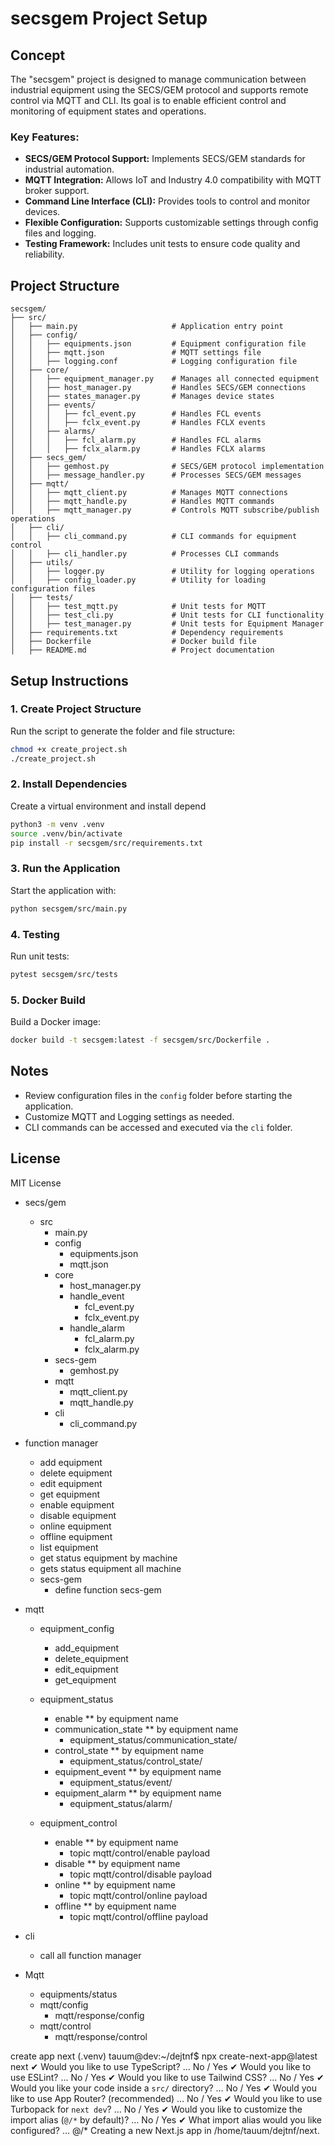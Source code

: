 # secsgem Project Setup

## Concept
The "secsgem" project is designed to manage communication between industrial equipment using the SECS/GEM protocol and supports remote control via MQTT and CLI. Its goal is to enable efficient control and monitoring of equipment states and operations.

### Key Features:
- **SECS/GEM Protocol Support:** Implements SECS/GEM standards for industrial automation.
- **MQTT Integration:** Allows IoT and Industry 4.0 compatibility with MQTT broker support.
- **Command Line Interface (CLI):** Provides tools to control and monitor devices.
- **Flexible Configuration:** Supports customizable settings through config files and logging.
- **Testing Framework:** Includes unit tests to ensure code quality and reliability.

## Project Structure
```
secsgem/
├── src/
│   ├── main.py                     # Application entry point
│   ├── config/
│   │   ├── equipments.json         # Equipment configuration file
│   │   ├── mqtt.json               # MQTT settings file
│   │   ├── logging.conf            # Logging configuration file
│   ├── core/
│   │   ├── equipment_manager.py    # Manages all connected equipment
│   │   ├── host_manager.py         # Handles SECS/GEM connections
│   │   ├── states_manager.py       # Manages device states
│   │   ├── events/
│   │   │   ├── fcl_event.py        # Handles FCL events
│   │   │   ├── fclx_event.py       # Handles FCLX events
│   │   ├── alarms/
│   │   │   ├── fcl_alarm.py        # Handles FCL alarms
│   │   │   ├── fclx_alarm.py       # Handles FCLX alarms
│   ├── secs_gem/
│   │   ├── gemhost.py              # SECS/GEM protocol implementation
│   │   ├── message_handler.py      # Processes SECS/GEM messages
│   ├── mqtt/
│   │   ├── mqtt_client.py          # Manages MQTT connections
│   │   ├── mqtt_handle.py          # Handles MQTT commands
│   │   ├── mqtt_manager.py         # Controls MQTT subscribe/publish operations
│   ├── cli/
│   │   ├── cli_command.py          # CLI commands for equipment control
│   │   ├── cli_handler.py          # Processes CLI commands
│   ├── utils/
│   │   ├── logger.py               # Utility for logging operations
│   │   ├── config_loader.py        # Utility for loading configuration files
│   ├── tests/
│   │   ├── test_mqtt.py            # Unit tests for MQTT
│   │   ├── test_cli.py             # Unit tests for CLI functionality
│   │   ├── test_manager.py         # Unit tests for Equipment Manager
│   ├── requirements.txt            # Dependency requirements
│   ├── Dockerfile                  # Docker build file
│   ├── README.md                   # Project documentation
```

## Setup Instructions

### 1. Create Project Structure
Run the script to generate the folder and file structure:
```bash
chmod +x create_project.sh
./create_project.sh
```

### 2. Install Dependencies
Create a virtual environment and install depend
```bash
python3 -m venv .venv
source .venv/bin/activate
pip install -r secsgem/src/requirements.txt
```

### 3. Run the Application
Start the application with:
```bash
python secsgem/src/main.py
```

### 4. Testing
Run unit tests:
```bash
pytest secsgem/src/tests
```

### 5. Docker Build
Build a Docker image:
```bash
docker build -t secsgem:latest -f secsgem/src/Dockerfile .
```

## Notes
- Review configuration files in the `config` folder before starting the application.
- Customize MQTT and Logging settings as needed.
- CLI commands can be accessed and executed via the `cli` folder.

## License
MIT License


- secs/gem
    - src
        - main.py
        - config
            - equipments.json
            - mqtt.json
        - core 
            - host_manager.py
            - handle_event
                - fcl_event.py
                - fclx_event.py
            - handle_alarm
                - fcl_alarm.py
                - fclx_alarm.py
        - secs-gem
            - gemhost.py
        - mqtt
            - mqtt_client.py
            - mqtt_handle.py
        - cli
            - cli_command.py

- function manager
    - add equipment
    - delete equipment
    - edit equipment
    - get equipment
    - enable equipment
    - disable equipment
    - online equipment
    - offline equipment
    - list equipment
    - get status equipment by machine
    - gets status equipment all machine
    - secs-gem
        - define function secs-gem

- mqtt
    - equipment_config
        - add_equipment
        - delete_equipment
        - edit_equipment
        - get_equipment
        
    - equipment_status 
        - enable                    ** by equipment name
        - communication_state       ** by equipment name
            - equipment_status/communication_state/<machine> <state>
        - control_state             ** by equipment name
            - equipment_status/control_state/<machine> <state>
        - equipment_event           ** by equipment name
            - equipment_status/event/<machine> <message>
        - equipment_alarm           ** by equipment name
            - equipment_status/alarm/<machine> <message>

    - equipment_control
        - enable                    ** by equipment name
            - topic mqtt/control/enable payload <machine>
        - disable                   ** by equipment name
            - topic mqtt/control/disable payload <machine>
        - online                    ** by equipment name    
            - topic mqtt/control/online payload <machine>
        - offline                   ** by equipment name
            - topic mqtt/control/offline payload <machine>
            
- cli
    - call all function manager



- Mqtt
    - equipments/status
    - mqtt/config
        - mqtt/response/config
    - mqtt/control
        - mqtt/response/control

create app next
(.venv) tauum@dev:~/dejtnf$ npx create-next-app@latest next
✔ Would you like to use TypeScript? … No / Yes
✔ Would you like to use ESLint? … No / Yes
✔ Would you like to use Tailwind CSS? … No / Yes
✔ Would you like your code inside a `src/` directory? … No / Yes
✔ Would you like to use App Router? (recommended) … No / Yes
✔ Would you like to use Turbopack for `next dev`? … No / Yes
✔ Would you like to customize the import alias (`@/*` by default)? … No / Yes
✔ What import alias would you like configured? … @/*
Creating a new Next.js app in /home/tauum/dejtnf/next.